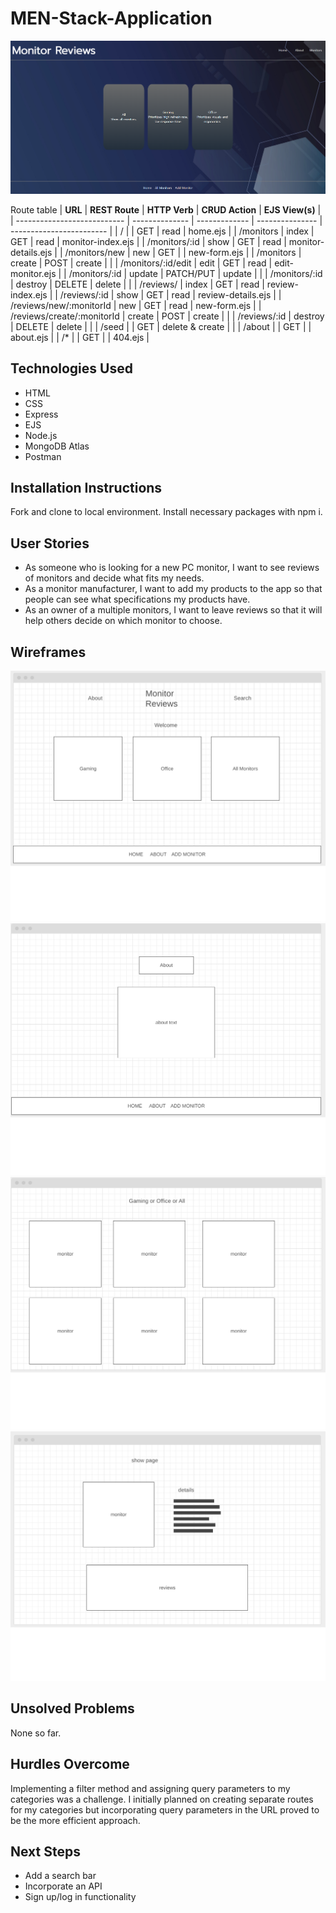 # MEN-Stack-Application

![Embedded screenshot](/public/assets/MEN_stack_app_screenshot.png)

Route table
|       **URL**               | **REST Route** | **HTTP Verb** | **CRUD Action** |   **EJS View(s)**        |
| --------------------------- | -------------- | ------------- | --------------- | ------------------------ |
| /                           |                | GET           | read            | home.ejs                 |
| /monitors                   | index          | GET           | read            | monitor-index.ejs        |
| /monitors/:id               | show           | GET           | read            | monitor-details.ejs      |
| /monitors/new               | new            | GET           |                 | new-form.ejs          |
| /monitors                   | create         | POST          | create          |                          |
| /monitors/:id/edit          | edit           | GET           | read            | edit-monitor.ejs         |
| /monitors/:id               | update         | PATCH/PUT     | update          |                          |
| /monitors/:id               | destroy        | DELETE        | delete          |                          |
| /reviews/                   | index          | GET           | read            | review-index.ejs            |
| /reviews/:id                | show           | GET           | read            | review-details.ejs          |
| /reviews/new/:monitorId     | new            | GET           | read            | new-form.ejs              |
| /reviews/create/:monitorId  | create         | POST          | create          |                          |
| /reviews/:id                | destroy        | DELETE        | delete          |                          |
| /seed                       |                | GET           | delete & create |                          |
| /about                      |                | GET           |                 | about.ejs                |
| /*                          |                | GET           |                 | 404.ejs                  |

## Technologies Used

- HTML
- CSS
- Express
- EJS
- Node.js
- MongoDB Atlas
- Postman

## Installation Instructions

Fork and clone to local environment.
Install necessary packages with npm i.

## User Stories

- As someone who is looking for a new PC monitor, I want to see reviews of monitors and decide what fits my needs.
- As a monitor manufacturer, I want to add my products to the app so that people can see what specifications my products have.
- As an owner of a multiple monitors, I want to leave reviews so that it will help others decide on which monitor to choose.

## Wireframes

![home page](/public/assets/home.png)
![about me page](/public/assets/about.png)
![monitors index page](/public/assets/index.png)
![monitors show page](/public/assets/show.png)

## Unsolved Problems

None so far.

## Hurdles Overcome

Implementing a filter method and assigning query parameters to my categories was a challenge. I initially planned on creating separate routes for my categories but incorporating query parameters in the URL proved to be the more efficient approach.

## Next Steps

- Add a search bar
- Incorporate an API
- Sign up/log in functionality
